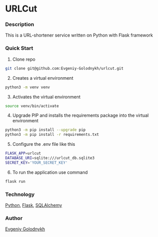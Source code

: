 # URLCut

### Description
This is a URL-shortener service written on Python with Flask framework

### Quick Start
1. Clone repo
```bash
git clone git@github.com:Evgeniy-Golodnykh/urlcut.git
```
2. Creates a virtual environment
```bash
python3 -m venv venv
```
3. Activates the virtual environment
```bash
source venv/bin/activate
```
4. Upgrade PIP and installs the requirements package into the virtual environment
```bash
python3 -m pip install --upgrade pip
python3 -m pip install -r requirements.txt
```
5. Configure the .env file like this
```bash
FLASK_APP=urlcut
DATABASE_URI=sqlite:///urlcut_db.sqlite3
SECRET_KEY='YOUR_SECRET_KEY'
```
6. To run the application use command
```bash
flask run
```

### Technology
[Python](https://www.python.org), [Flask](https://flask.palletsprojects.com), [SQLAlchemy](https://www.sqlalchemy.org)

### Author
[Evgeniy Golodnykh](https://github.com/Evgeniy-Golodnykh)